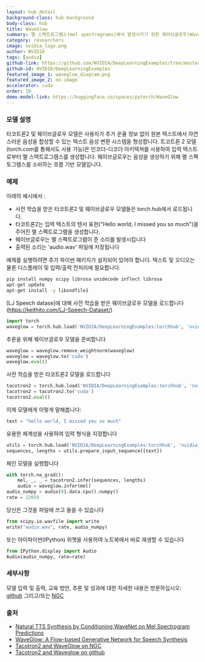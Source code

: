 ```yaml
---
layout: hub_detail
background-class: hub-background
body-class: hub
title: WaveGlow
summary: 멜 스펙트로그램스(mel spectrograms)에서 발생시키기 위한 웨이브글로우(WaveGlow) 모델입니다 (타코트론2(Tacotron2) 모델에서 발생했다)
category: researchers
image: nvidia_logo.png
author: NVIDIA
tags: [audio]
github-link: https://github.com/NVIDIA/DeepLearningExamples/tree/master/PyTorch/SpeechSynthesis/Tacotron2
github-id: NVIDIA/DeepLearningExamples
featured_image_1: waveglow_diagram.png
featured_image_2: no-image
accelerator: cuda
order: 10
demo-model-link: https://huggingface.co/spaces/pytorch/WaveGlow
---
```



### 모델 설명


타코트론2 및 웨이브글로우 모델은 사용자가 추가 운율 정보 없이 원본 텍스트에서 자연스러운 음성을 합성할 수 있는 텍스트 음성 변환 시스템을 형성합니다. 트코트론 2 모델(torch.com를 통해서도 사용 가능)은 인코더-디코더 아키텍쳐를 사용하여 입력 텍스트로부터 멜 스텍트로그램스를 생성합니다. 웨이브글로우는 음성을 생성하기 위해 멜 스펙토그램스를 소비하는 흐름 기반 모델입니다.

### 예제

아래의 예시에서 :
- 사전 학습을 받은 타코트론2 및 웨이브글로우 모델들은 torch.hub에서 로드됩니다.
- 타코트론2는 입력 텍스트의 텐서 표현("Hello world, I missed you so much")을 주어진 멜 스펙트로그램을 생성합니다.
- 웨이브글로우는 멜 스펙트로그램이 준 소리를 발생시킵니다
- 출력된 소리는 'audio.wav' 파일에 저장됩니다

예제를 실행하려면 추가 파이썬 패키지가 설치되어 있어야 합니다.
텍스트 및 오디오는 물론 디스플레이 및 입력/출력 전처리에 필요합니다.
```bash
pip install numpy scipy librosa unidecode inflect librosa
apt-get update
apt-get install -y libsndfile1
```

[LJ Speech datase]에 대해 사전 학습을 받은 웨이브글로우 모델을 로드합니다(https://keithito.com/LJ-Speech-Dataset/)
```python
import torch
waveglow = torch.hub.load('NVIDIA/DeepLearningExamples:torchhub', 'nvidia_waveglow', model_math='fp32')
```

추론을 위해 웨이브글로우 모델을 준비합니다
```python
waveglow = waveglow.remove_weightnorm(waveglow)
waveglow = waveglow.to('cuda')
waveglow.eval()
```

사전 학습을 받은 타코트론2 모델을 로드합니다
```python
tacotron2 = torch.hub.load('NVIDIA/DeepLearningExamples:torchhub', 'nvidia_tacotron2', model_math='fp32')
tacotron2 = tacotron2.to('cuda')
tacotron2.eval()
```

이제 모델에게 이렇게 말해봅니다:
```python
text = "hello world, I missed you so much"
```

유용한 체계성을 사용하여 입력 형식을 지정합니다
```python
utils = torch.hub.load('NVIDIA/DeepLearningExamples:torchhub', 'nvidia_tts_utils')
sequences, lengths = utils.prepare_input_sequence([text])
```

체인 모델을 실행합니다
```python
with torch.no_grad():
    mel, _, _ = tacotron2.infer(sequences, lengths)
    audio = waveglow.infer(mel)
audio_numpy = audio[0].data.cpu().numpy()
rate = 22050
```

당신은 그것을 파일에 쓰고 들을 수 있습니다
```python
from scipy.io.wavfile import write
write("audio.wav", rate, audio_numpy)
```

또는 아이파이썬(IPython) 위젯을 사용하여 노트북에서 바로 재생할 수 있습니다
```python
from IPython.display import Audio
Audio(audio_numpy, rate=rate)
```

### 세부사항
모델 입력 및 출력, 교육 방안, 추론 및 성과에 대한 자세한 내용은 방문하십시오: [github](https://github.com/NVIDIA/DeepLearningExamples/tree/master/PyTorch/SpeechSynthesis/Tacotron2) 그리고/또는 [NGC](https://ngc.nvidia.com/catalog/resources/nvidia:tacotron_2_and_waveglow_for_pytorch)

### 출처

 - [Natural TTS Synthesis by Conditioning WaveNet on Mel Spectrogram Predictions](https://arxiv.org/abs/1712.05884)
 - [WaveGlow: A Flow-based Generative Network for Speech Synthesis](https://arxiv.org/abs/1811.00002)
 - [Tacotron2 and WaveGlow on NGC](https://ngc.nvidia.com/catalog/resources/nvidia:tacotron_2_and_waveglow_for_pytorch)
 - [Tacotron2 and Waveglow on github](https://github.com/NVIDIA/DeepLearningExamples/tree/master/PyTorch/SpeechSynthesis/Tacotron2)